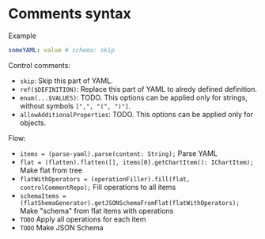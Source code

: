 # Comments syntax

Example
```yaml
someYAML: value # schema: skip
```

Control comments:
* `skip`: Skip this part of YAML.
* `ref($DEFINITION)`: Replace this part of YAML to alredy defined definition.
* `enum(...$VALUES)`: TODO. This options can be applied only for strings, without symbols `[",", "(", ")"]`.
* `allowAdditionalProperties`: TODO. This options can be applied only for objects.

Flow:
* `items = (parse-yaml).parse(content: String);` Parse YAML
* `flat = (flatten).flatten([], items[0].getChartItem(): IChartItem);` Make flat from tree
* `flatWithOperators = (operationFiller).fill(flat, controlCommentRepo);` Fill operations to all items
* `schemaItems = (flatShemaGenerator).getJSONSchemaFromFlat(flatWithOperators);` Make "schema" from flat items with operations
* `TODO` Apply all operations for each item
* `TODO` Make JSON Schema
